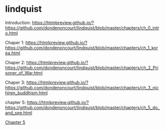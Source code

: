 # lindquist

Introduction:
https://htmlpreview.github.io/?https://github.com/dondenoncourt/lindquist/blob/master/chapters/ch_0_intro.html

Chaper 1:
https://htmlpreview.github.io/?https://github.com/dondenoncourt/lindquist/blob/master/chapters/ch_1_korea.html

Chaper 2:
https://htmlpreview.github.io/?https://github.com/dondenoncourt/lindquist/blob/master/chapters/ch_2_Prisoner_of_War.html

Chaper 3:
https://htmlpreview.github.io/?https://github.com/dondenoncourt/lindquist/blob/master/chapters/ch_3_nichiren_buddhism.html


chapter 5:
https://htmlpreview.github.io/?https://github.com/dondenoncourt/lindquist/blob/master/chapters/ch_5_do_and_see.html


<a href="https://htmlpreview.github.io/?https://github.com/dondenoncourt/lindquist/blob/master/chapters/ch_5_do_and_see.html" target="_blank">Chapter 5</a>
